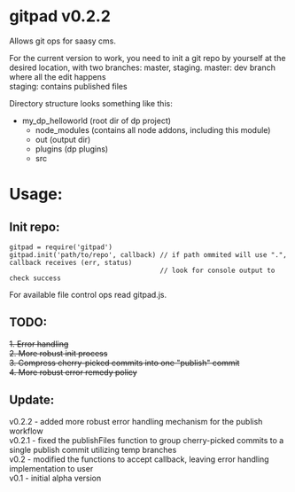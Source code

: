 # gitpad v0.2.2

Allows git ops for saasy cms. 

For the current version to work, you need to init a git repo by yourself at the desired location, with two branches: master, staging.
master: dev branch where all the edit happens  
staging: contains published files  

Directory structure looks something like this:  
- my_dp_helloworld (root dir of dp project)  
  - node_modules (contains all node addons, including this module)  
  - out (output dir)  
  - plugins (dp plugins)  
  - src  

# Usage:  

## Init repo:  
    gitpad = require('gitpad')  
    gitpad.init('path/to/repo', callback) // if path ommited will use ".", callback receives (err, status)
                                          // look for console output to check success
  
For available file control ops read gitpad.js.  
  
## TODO:  
~~1. Error handling~~  
~~2. More robust init process~~  
~~3. Compress cherry-picked commits into one "publish" commit~~  
~~4. More robust error remedy policy~~  


## Update:
v0.2.2  - added more robust error handling mechanism for the publish workflow  
v0.2.1  - fixed the publishFiles function to group cherry-picked commits to a single publish commit utilizing temp branches  
v0.2    - modified the functions to accept callback, leaving error handling implementation to user  
v0.1    - initial alpha version  
